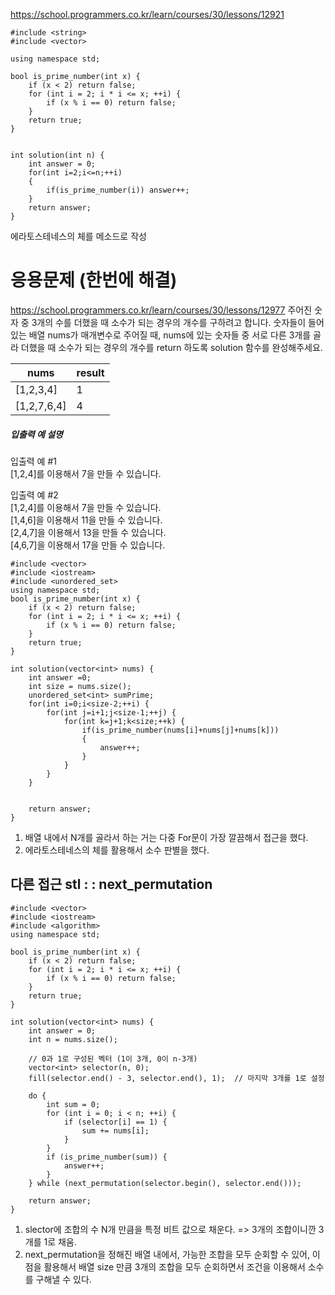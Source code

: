 https://school.programmers.co.kr/learn/courses/30/lessons/12921

```
#include <string>
#include <vector>

using namespace std;

bool is_prime_number(int x) {
    if (x < 2) return false;
    for (int i = 2; i * i <= x; ++i) {
        if (x % i == 0) return false;
    }
    return true;
}
    
    
int solution(int n) {
    int answer = 0;
    for(int i=2;i<=n;++i)
    {
        if(is_prime_number(i)) answer++;
    }
    return answer;
}
```

 에라토스테네스의 체를 메소드로 작성


# 응용문제 (한번에 해결)
https://school.programmers.co.kr/learn/courses/30/lessons/12977
주어진 숫자 중 3개의 수를 더했을 때 소수가 되는 경우의 개수를 구하려고 합니다. 숫자들이 들어있는 배열 nums가 매개변수로 주어질 때, nums에 있는 숫자들 중 서로 다른 3개를 골라 더했을 때 소수가 되는 경우의 개수를 return 하도록 solution 함수를 완성해주세요.

|nums|result|
|---|---|
|[1,2,3,4]|1|
|[1,2,7,6,4]|4|

##### 입출력 예 설명

입출력 예 #1  
[1,2,4]를 이용해서 7을 만들 수 있습니다.

입출력 예 #2  
[1,2,4]를 이용해서 7을 만들 수 있습니다.  
[1,4,6]을 이용해서 11을 만들 수 있습니다.  
[2,4,7]을 이용해서 13을 만들 수 있습니다.  
[4,6,7]을 이용해서 17을 만들 수 있습니다.


```
#include <vector>
#include <iostream>
#include <unordered_set>
using namespace std;
bool is_prime_number(int x) {
    if (x < 2) return false;
    for (int i = 2; i * i <= x; ++i) {
        if (x % i == 0) return false;
    }
    return true;
}
    
int solution(vector<int> nums) {
    int answer =0;
    int size = nums.size();
    unordered_set<int> sumPrime;
    for(int i=0;i<size-2;++i) {
        for(int j=i+1;j<size-1;++j) {
            for(int k=j+1;k<size;++k) {
                if(is_prime_number(nums[i]+nums[j]+nums[k]))
                {
                    answer++;
                }
            }
        }
    }
            
    
    return answer;
}
```

1. 배열 내에서 N개를 골라서 하는 거는 다중 For문이 가장 깔끔해서 접근을 했다.
2. 에라토스테네스의 체를 활용해서 소수 판별을 했다.

## 다른 접근 stl : : next_permutation

```
#include <vector>
#include <iostream>
#include <algorithm>
using namespace std;

bool is_prime_number(int x) {
    if (x < 2) return false;
    for (int i = 2; i * i <= x; ++i) {
        if (x % i == 0) return false;
    }
    return true;
}

int solution(vector<int> nums) {
    int answer = 0;
    int n = nums.size();
    
    // 0과 1로 구성된 벡터 (1이 3개, 0이 n-3개)
    vector<int> selector(n, 0);
    fill(selector.end() - 3, selector.end(), 1);  // 마지막 3개를 1로 설정
    
    do {
        int sum = 0;
        for (int i = 0; i < n; ++i) {
            if (selector[i] == 1) {
                sum += nums[i];
            }
        }
        if (is_prime_number(sum)) {
            answer++;
        }
    } while (next_permutation(selector.begin(), selector.end()));
    
    return answer;
}
```

1. slector에 조합의 수 N개 만큼을 특정 비트 값으로 채운다. => 3개의 조합이니깐 3개를 1로 채움.
2. next_permutation을 정해진 배열 내에서, 가능한 조합을 모두 순회할 수 있어, 이 점을 활용해서 배열 size 만큼 3개의 조합을 모두 순회하면서 조건을 이용해서 소수를 구해낼 수 있다.
